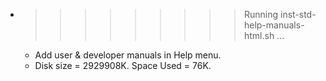 * >>>>>>>>> Running inst-std-help-manuals-html.sh ...
  * Add user & developer manuals in Help menu.
  * Disk size = 2929908K. Space Used = 76K.
